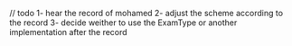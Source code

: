 // todo
1- hear the record of mohamed
2- adjust the scheme according to the record
3- decide weither to use the ExamType or another implementation after the record